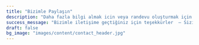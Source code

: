 ```yaml
---
title: "Bizimle Paylaşın"
description: "Daha fazla bilgi almak icin veya randevu oluşturmak için lütfen iletişime geçiniz."
success_message: "Bizimle iletişime geçtiğiniz için teşekkürler  – Sizinle en yakın zamanda iletişime geçeceğiz."
draft: false
bg_image: "images/content/contact_header.jpg"
---
```

